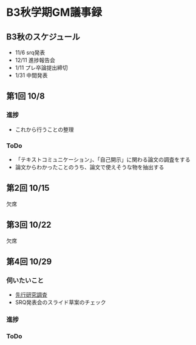 # B3秋学期GM議事録
## B3秋のスケジュール
- 11/6 srq発表
- 12/11 進捗報告会
- 1/11 プレ卒論提出締切
- 1/31 中間発表

## 第1回 10/8
### 進捗
- これから行うことの整理
### ToDo
- 「テキストコミュニケーション」、「自己開示」に関わる論文の調査をする
- 論文からわかったことのうち、論文で使えそうな物を抽出する

## 第2回 10/15
欠席

## 第3回 10/22
欠席

## 第4回 10/29
### 伺いたいこと
- [先行研究調査](https://github.com/YutaroShinomiya/Yutaro-Shinomiya/blob/fd3a79415db70121c89f2779f0eb7dff281f1ab3/GM%E8%AD%B0%E4%BA%8B%E9%8C%B2/%E5%85%88%E8%A1%8C%E7%A0%94%E7%A9%B6%E8%AA%BF%E6%9F%BB.md)
- SRQ発表会のスライド草案のチェック
### 進捗
### ToDo

